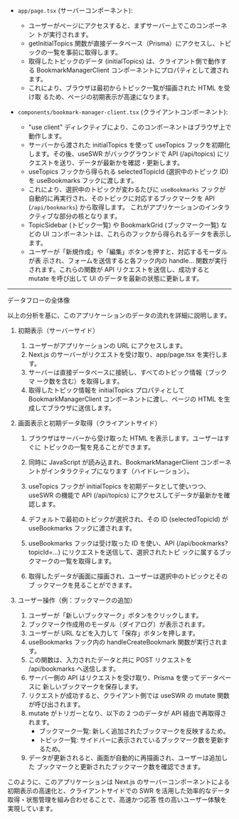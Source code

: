 - `app/page.tsx` (サーバーコンポーネント):

  - ユーザーがページにアクセスすると、まずサーバー上でこのコンポーネン
    トが実行されます。
  - getInitialTopics 関数が直接データベース（Prisma）にアクセスし、トピ
    ックの一覧を事前に取得します。
  - 取得したトピックのデータ (initialTopics)
    は、クライアント側で動作する BookmarkManagerClient
    コンポーネントにプロパティとして渡されます。
  - これにより、ブラウザは最初からトピック一覧が描画された HTML を受け取
    るため、ページの初期表示が高速になります。

- `components/bookmark-manager-client.tsx` (クライアントコンポーネント):
  - "use client"
    ディレクティブにより、このコンポーネントはブラウザ上で動作します。
  - サーバーから渡された initialTopics を使って useTopics
    フックを初期化します。その後、useSWR がバックグラウンドで API
    (/api/topics)
    にリクエストを送り、データが最新かを確認・更新します。
  - useTopics フックから得られる selectedTopicId (選択中のトピック ID)
    を useBookmarks フックに渡します。
  - これにより、選択中のトピックが変わるたびに `useBookmarks`
    フックが自動的に再実行され、そのトピックに対応するブックマークを API
    (`/api/bookmarks`) から取得します。
    これがアプリケーションのインタラクティブな部分の核となります。
  - TopicSidebar (トピック一覧) や BookmarkGrid (ブックマーク一覧)
    などの UI コンポーネントは、これらのフックから得られるデータを表示し
    ます。
  - ユーザーが「新規作成」や「編集」ボタンを押すと、対応するモーダルが表
    示され、フォームを送信すると各フック内の handle...
    関数が実行されます。これらの関数が API リクエストを送信し、成功すると
    mutate を呼び出して UI のデータを最新の状態に更新します。

---

データフローの全体像

以上の分析を基に、このアプリケーションのデータの流れを詳細に説明します。

1.  初期表示（サーバーサイド）

    1.  ユーザーがアプリケーションの URL にアクセスします。
    2.  Next.js のサーバーがリクエストを受け取り、app/page.tsx
        を実行します。
    3.  サーバーは直接データベースに接続し、すべてのトピック情報（ブックマ
        ーク数を含む）を取得します。
    4.  取得したトピック情報を initialTopics プロパティとして
        BookmarkManagerClient
        コンポーネントに渡し、ページの HTML を生成してブラウザに送信します。

2.  画面表示と初期データ取得（クライアントサイド）

    1.  ブラウザはサーバーから受け取った HTML を表示します。ユーザーはすぐに
        トピックの一覧を見ることができます。
    2.  同時に JavaScript が読み込まれ、BookmarkManagerClient
        コンポーネントがインタラクティブになります（ハイドレーション）。
    3.  useTopics フックが initialTopics を初期データとして使いつつ、useSWR
        の機能で API (/api/topics) にアクセスしてデータが最新かを確認します。

    4.  デフォルトで最初のトピックが選択され、その ID (selectedTopicId) が
        useBookmarks フックに渡されます。
    5.  useBookmarks フックは受け取った ID を使い、API
        (/api/bookmarks?topicId=...) にリクエストを送信して、選択されたトピ
        ックに属するブックマークの一覧を取得します。
    6.  取得したデータが画面に描画され、ユーザーは選択中のトピックとそのブ
        ックマークを見ることができます。

3.  ユーザー操作（例：ブックマークの追加）
    1.  ユーザーが「新しいブックマーク」ボタンをクリックします。
    2.  ブックマーク作成用のモーダル（ダイアログ）が表示されます。
    3.  ユーザーが URL などを入力して「保存」ボタンを押します。
    4.  useBookmarks フック内の handleCreateBookmark 関数が実行されます。
    5.  この関数は、入力されたデータと共に POST リクエストを /api/bookmarks
        へ送信します。
    6.  サーバー側の API はリクエストを受け取り、Prisma を使ってデータベースに
        新しいブックマークを保存します。
    7.  リクエストが成功すると、クライアント側では useSWR の mutate
        関数が呼び出されます。
    8.  mutate
        がトリガーとなり、以下の 2 つのデータが API 経由で再取得されます。
        - ブックマーク一覧: 新しく追加されたブックマークを反映するため。
        - トピック一覧:
          サイドバーに表示されているブックマーク数を更新するため。
    9.  データが更新されると、画面が自動的に再描画され、ユーザーは追加した
        ブックマークと更新されたブックマーク数を確認できます。

このように、このアプリケーションは Next.js のサーバーコンポーネントによる
初期表示の高速化と、クライアントサイドでの SWR
を活用した効率的なデータ取得・状態管理を組み合わせることで、高速かつ応答
性の高いユーザー体験を実現しています。
